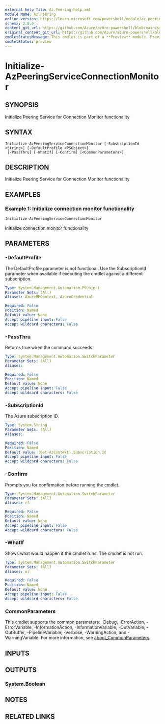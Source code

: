 ```yaml
---
external help file: Az.Peering-help.xml
Module Name: Az.Peering
online version: https://learn.microsoft.com/powershell/module/az.peering/initialize-azpeeringserviceconnectionmonitor
schema: 2.0.0
content_git_url: https://github.com/Azure/azure-powershell/blob/main/src/Peering/Peering/help/Initialize-AzPeeringServiceConnectionMonitor.md
original_content_git_url: https://github.com/Azure/azure-powershell/blob/main/src/Peering/Peering/help/Initialize-AzPeeringServiceConnectionMonitor.md
cmdletStatusMessage: This cmdlet is part of a **Preview** module. Preview versions aren't recommended for use in production environments. For more information, see https://aka.ms/azps-refstatus.
cmdletStatus: preview
---
```

# Initialize-AzPeeringServiceConnectionMonitor

## SYNOPSIS
Initialize Peering Service for Connection Monitor functionality

## SYNTAX

```
Initialize-AzPeeringServiceConnectionMonitor [-SubscriptionId <String>] [-DefaultProfile <PSObject>]
 [-PassThru] [-WhatIf] [-Confirm] [<CommonParameters>]
```

## DESCRIPTION
Initialize Peering Service for Connection Monitor functionality

## EXAMPLES

### Example 1: Initialize connection monitor functionality
```powershell
Initialize-AzPeeringServiceConnectionMonitor
```

Initialize connection monitor functionality

## PARAMETERS

### -DefaultProfile
The DefaultProfile parameter is not functional.
Use the SubscriptionId parameter when available if executing the cmdlet against a different subscription.

```yaml
Type: System.Management.Automation.PSObject
Parameter Sets: (All)
Aliases: AzureRMContext, AzureCredential

Required: False
Position: Named
Default value: None
Accept pipeline input: False
Accept wildcard characters: False
```

### -PassThru
Returns true when the command succeeds

```yaml
Type: System.Management.Automation.SwitchParameter
Parameter Sets: (All)
Aliases:

Required: False
Position: Named
Default value: None
Accept pipeline input: False
Accept wildcard characters: False
```

### -SubscriptionId
The Azure subscription ID.

```yaml
Type: System.String
Parameter Sets: (All)
Aliases:

Required: False
Position: Named
Default value: (Get-AzContext).Subscription.Id
Accept pipeline input: False
Accept wildcard characters: False
```

### -Confirm
Prompts you for confirmation before running the cmdlet.

```yaml
Type: System.Management.Automation.SwitchParameter
Parameter Sets: (All)
Aliases: cf

Required: False
Position: Named
Default value: None
Accept pipeline input: False
Accept wildcard characters: False
```

### -WhatIf
Shows what would happen if the cmdlet runs.
The cmdlet is not run.

```yaml
Type: System.Management.Automation.SwitchParameter
Parameter Sets: (All)
Aliases: wi

Required: False
Position: Named
Default value: None
Accept pipeline input: False
Accept wildcard characters: False
```

### CommonParameters
This cmdlet supports the common parameters: -Debug, -ErrorAction, -ErrorVariable, -InformationAction, -InformationVariable, -OutVariable, -OutBuffer, -PipelineVariable, -Verbose, -WarningAction, and -WarningVariable. For more information, see [about_CommonParameters](http://go.microsoft.com/fwlink/?LinkID=113216).

## INPUTS

## OUTPUTS

### System.Boolean

## NOTES

## RELATED LINKS

